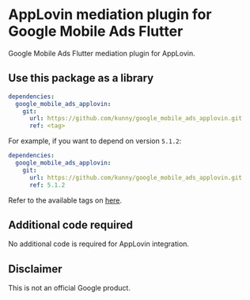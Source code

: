 # AppLovin mediation plugin for Google Mobile Ads Flutter

Google Mobile Ads Flutter mediation plugin for AppLovin.

## Use this package as a library

```yaml
dependencies:
  google_mobile_ads_applovin:
    git:
      url: https://github.com/kunny/google_mobile_ads_applovin.git
      ref: <tag>
```

For example, if you want to depend on version `5.1.2`:

```yaml
dependencies:
  google_mobile_ads_applovin:
    git:
      url: https://github.com/kunny/google_mobile_ads_applovin.git
      ref: 5.1.2
```

Refer to the available tags on [here](https://github.com/kunny/google_mobile_ads_applovin/tags).

## Additional code required

No additional code is required for AppLovin integration.

## Disclaimer

This is not an official Google product.
